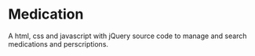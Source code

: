 # Medication

A html, css and javascript with jQuery source code to manage and search medications and perscriptions.

